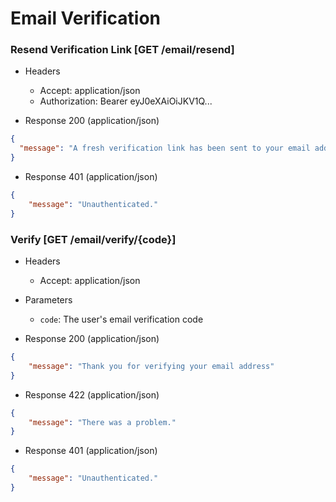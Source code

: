# Email Verification

### Resend Verification Link [GET /email/resend]

+ Headers

    + Accept: application/json
    + Authorization: Bearer eyJ0eXAiOiJKV1Q...

+ Response 200 (application/json)

```json
{
  "message": "A fresh verification link has been sent to your email address."
}
```

+ Response 401 (application/json)

```json
{
    "message": "Unauthenticated."
}
```

### Verify [GET /email/verify/{code}]

+ Headers

    + Accept: application/json

+ Parameters

    + `code`: The user's email verification code

+ Response 200 (application/json)

```json
{
    "message": "Thank you for verifying your email address"
}
```

+ Response 422 (application/json)

```json
{
    "message": "There was a problem."
}
```

+ Response 401 (application/json)

```json
{
    "message": "Unauthenticated."
}
```
